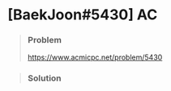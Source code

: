 # [BaekJoon#5430] AC



> ### Problem
>
> https://www.acmicpc.net/problem/5430



> ### Solution
>

```java

```
